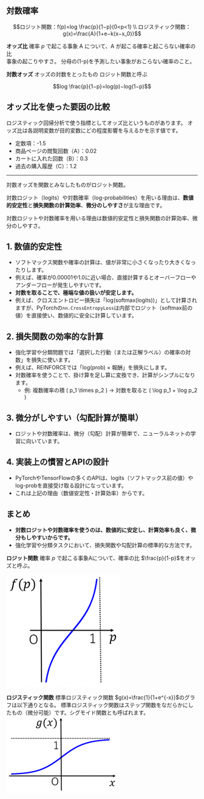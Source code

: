 ## 対数確率

```math
ロジット関数：f(p)=log \frac{p}{1−p}(0<p<1) \\

ロジスティック関数：g(x)=\frac{A}{1+e−k(x−x_0)}
```

**オッズ比**
確率 $p$ で起こる事象 A について、A が起こる確率と起こらない確率の比  
事象の起こりやすさ。 
分母の(1-p)を予測したい事象がおこらない確率のこと。 

**対数オッズ**
オッズの対数をとったもの 
ロジット関数と呼ぶ  
```math
log \frac{p}{1−p}=log(p)−log(1−p)
```

## オッズ比を使った要因の比較
ロジスティック回帰分析で使う指標としてオッズ比というものがあります。
オッズ比は各説明変数が目的変数にどの程度影響を与えるかを示す値です。
- 定数項：-1.5
- 商品ページの閲覧回数（A）：0.02
- カートに入れた回数（B）：0.3
- 過去の購入履歴（C）：1.2



---
対数オッズを関数とみなしたものがロジット関数。

対数ロジット（logits）や対数確率（log-probabilities）を用いる理由は、**数値的安定性**と**損失関数の計算効率**、**微分のしやすさ**が主な理由です。

対数ロジットや対数確率を用いる理由は数値的安定性と損失関数の計算効率、微分のしやすさ。


## 1. **数値的安定性**

- ソフトマックス関数や確率の計算は、値が非常に小さくなったり大きくなったりします。
- 例えば、確率が0.00001や1.0に近い場合、直接計算するとオーバーフローやアンダーフローが発生しやすいです。
- **対数を取ることで、極端な値の扱いが安定します。**
- 例えば、クロスエントロピー損失は「log(softmax(logits))」として計算されますが、PyTorchの`nn.CrossEntropyLoss`は内部でロジット（softmax前の値）を直接使い、数値的に安全に計算しています。


## 2. **損失関数の効率的な計算**

- 強化学習や分類問題では「選択した行動（または正解ラベル）の確率の対数」を損失に使います。
- 例えば、REINFORCEでは「log(prob) × 報酬」を損失にします。
- 対数確率を使うことで、掛け算を足し算に変換でき、計算がシンプルになります。
    - 例: 複数確率の積 \( p_1 \times p_2 \) → 対数を取ると \( \log p_1 + \log p_2 \)


## 3. **微分がしやすい（勾配計算が簡単）**

- ロジットや対数確率は、微分（勾配）計算が簡単で、ニューラルネットの学習に向いています。


## 4. **実装上の慣習とAPIの設計**

- PyTorchやTensorFlowの多くのAPIは、logits（ソフトマックス前の値）やlog-probを直接受け取る設計になっています。
- これは上記の理由（数値安定性・計算効率）からです。


## まとめ

- **対数ロジットや対数確率を使うのは、数値的に安定し、計算効率も良く、微分もしやすいからです。**
- 強化学習や分類タスクにおいて、損失関数や勾配計算の標準的な方法です。

**ロジット関数**
確率 $p$ で起こる事象Aについて、確率の比 $\frac{p}{1-p}$をオッズと呼ぶ。

![alt text](image-4.png)


**ロジスティック関数**
標準ロジスティック関数 $g(x)=\frac{1}{1+e^{-x}}$のグラフは以下通りとなる。
標準ロジスティック関数はステップ関数をなだらかにしたもの（微分可能）です。シグモイド関数とも呼ばれます。
![alt text](image-3.png)




